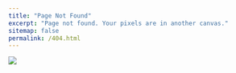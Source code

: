 ```yaml
---
title: "Page Not Found"
excerpt: "Page not found. Your pixels are in another canvas."
sitemap: false
permalink: /404.html
---
```


![](https://www.google.co.kr/url?sa=i&url=https%3A%2F%2Fsitechecker.pro%2Fwhat-is-404-status-code%2F&psig=AOvVaw38JH0thUuRiU6hLL1zjVzO&ust=1722798739963000&source=images&cd=vfe&opi=89978449&ved=0CBEQjRxqFwoTCOCk0IHE2YcDFQAAAAAdAAAAABAE)